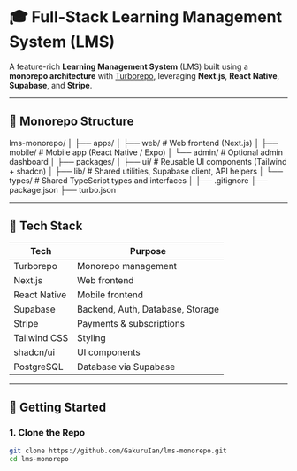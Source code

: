# 🎓 Full-Stack Learning Management System (LMS)

A feature-rich **Learning Management System** (LMS) built using a **monorepo architecture** with [Turborepo](https://turbo.build), leveraging **Next.js**, **React Native**, **Supabase**, and **Stripe**.

---

## 📁 Monorepo Structure
lms-monorepo/
│
├── apps/
│ ├── web/ # Web frontend (Next.js)
│ ├── mobile/ # Mobile app (React Native / Expo)
│ └── admin/ # Optional admin dashboard
│
├── packages/
│ ├── ui/ # Reusable UI components (Tailwind + shadcn)
│ ├── lib/ # Shared utilities, Supabase client, API helpers
│ └── types/ # Shared TypeScript types and interfaces
│
├── .gitignore
├── package.json
├── turbo.json


---

## 🧰 Tech Stack

| Tech           | Purpose                          |
|----------------|----------------------------------|
| Turborepo      | Monorepo management              |
| Next.js        | Web frontend                     |
| React Native   | Mobile frontend                  |
| Supabase       | Backend, Auth, Database, Storage |
| Stripe         | Payments & subscriptions         |
| Tailwind CSS   | Styling                          |
| shadcn/ui      | UI components                    |
| PostgreSQL     | Database via Supabase            |

---

## 🚀 Getting Started

### 1. Clone the Repo

```bash
git clone https://github.com/GakuruIan/lms-monorepo.git
cd lms-monorepo
